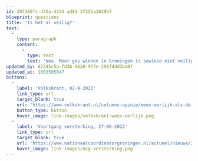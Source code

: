 ```yaml
---
id: 207388fc-d45a-4344-ad81-37351a1029b7
blueprint: questions
title: 'Is het al veilig?'
text:
  -
    type: paragraph
    content:
      -
        type: text
        text: 'Nee. Meer gas winnen in Groningen is sowieso niet veilig tot en met 2028. Dit zegt het huidige versterkingsplan, dat gebaseerd is op afbouw én allesbehalve op schema loopt. Als de kraan verder opengaat, moet er meer en extra versterkt worden.'
updated_by: 67345c5a-fd3b-4628-977e-291fddd3ba07
updated_at: 1663595047
buttons:
  -
    label: 'Volkskrant, 02-9-2022'
    link_type: url
    target_blank: true
    url: 'https://www.volkskrant.nl/columns-opinie/wees-eerlijk-als-de-gaskraan-verder-opengaat-bekopen-veel-groningers-dat-met-hun-veiligheid~bd24a1cf/'
    button_type: button
    hover_image: link-images/volkskrant-wees-eerlijk.png
  -
    label: 'Voortgang versterking, 27-06-2022'
    link_type: url
    target_blank: true
    url: 'https://www.nationaalcoordinatorgroningen.nl/actueel/nieuws/2022/06/27/resultaten-versterking-31-mei'
    hover_image: link-images/ncg-versterking.png
---
```

